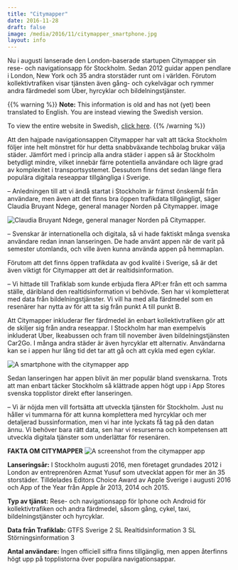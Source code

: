 ```yaml
---
title: "Citymapper"
date: 2016-11-28
draft: false
image: /media/2016/11/citymapper_smartphone.jpg
layout: info
---
```

Nu i augusti lanserade den London-baserade startupen Citymapper sin rese- och navigationsapp för Stockholm. Sedan 2012
guidar appen pendlare i London, New York och 35 andra storstäder runt om i världen. Förutom kollektivtrafiken visar
tjänsten även gång- och cykelvägar och rymmer andra färdmedel som Uber, hyrcyklar och bildelningstjänster.<!--more-->

{{% warning %}}
**Note:** This information is old and has not (yet) been translated to English. You are instead viewing the Swedish
version.

To view the entire website in Swedish, [click here](/sv/).
{{% /warning %}}

Att den hajpade navigationsappen Citymapper har valt att täcka Stockholm följer inte helt mönstret för hur detta
snabbväxande techbolag brukar välja städer. Jämfört med i princip alla andra städer i appen så är Stockholm betydligt
mindre, vilket innebär färre potentiella användare och lägre grad av komplexitet i transportsystemet. Dessutom finns det
sedan länge flera populära digitala reseappar tillgängliga i Sverige.

– Anledningen till att vi ändå startat i Stockholm är främst önskemål från användare, men även att det finns bra öppen
trafikdata tillgängligt, säger Claudia Bruyant Ndege, general manager Norden på Citymapper. image

![Claudia Bruyant Ndege, general manager Norden på Citymapper.](/media/2016/11/citymapper_claudia_ndege.jpg 
"Claudia Bruyant Ndege, general manager Norden på Citymapper.")

– Svenskar är internationella och digitala, så vi hade faktiskt många svenska användare redan innan lanseringen. De hade
använt appen när de varit på semester utomlands, och ville även kunna använda appen på hemmaplan.

Förutom att det finns öppen trafikdata av god kvalité i Sverige, så är det även viktigt för Citymapper att det är
realtidsinformation.

– Vi hittade till Trafiklab som kunde erbjuda flera API:er från ett och samma ställe, däribland den realtidsinformation
vi behövde. Sen har vi kompletterat med data från bildelningstjänster. Vi vill ha med alla färdmedel som en resenärer
har nytta av för att ta sig från punkt A till punkt B.

Att Citymapper inkluderar fler färdmedel än enbart kollektivtrafiken gör att de skiljer sig från andra reseappar. I
Stockholm har man exempelvis inkluderat Uber, Ikeabussen och fram till november även bildelningstjänsten Car2Go. I många
andra städer är även hyrcyklar ett alternativ. Användarna kan se i appen hur lång tid det tar att gå och att cykla med
egen cyklar. 

![A smartphone with the citymapper app](/media/2016/11/citymapper_smartphone_2.jpg)

Sedan lanseringen har appen blivit än mer populär bland svenskarna. Trots att man enbart täcker Stockholm så klättrade
appen högt upp i App Stores svenska topplistor direkt efter lanseringen.

– Vi är nöjda men vill fortsätta att utveckla tjänsten för Stockholm. Just nu håller vi tummarna för att kunna
komplettera med hyrcyklar och mer detaljerad bussinformation, men vi har inte lyckats få tag på den datan ännu. Vi
behöver bara rätt data, sen har vi resurserna och kompetensen att utveckla digitala tjänster som underlättar för
resenären.

**FAKTA OM CITYMAPPER** 
![A screenshot from the citymapper app](/media/2016/11/citymapper_screenshot.jpg)

**Lanseringsår:**
I Stockholm augusti 2016, men företaget grundades 2012 i London av entreprenören Azmat Yusuf som utvecklat appen för mer
än 35 storstäder. Tilldelades Editors Choice Award av Apple Sverige i augusti 2016 och App of the Year från Apple år
2013, 2014 och 2015.

**Typ av tjänst:**
Rese- och navigationsapp för Iphone och Android för kollektivtrafiken och andra färdmedel, såsom gång, cykel, taxi,
bildelningstjänster och hyrcyklar.

**Data från Trafiklab:**
GTFS Sverige 2 SL Realtidsinformation 3 SL Störningsinformation 3

**Antal användare:**
Ingen officiell siffra finns tillgänglig, men appen återfinns högt upp på topplistorna över populära navigationsappar.
